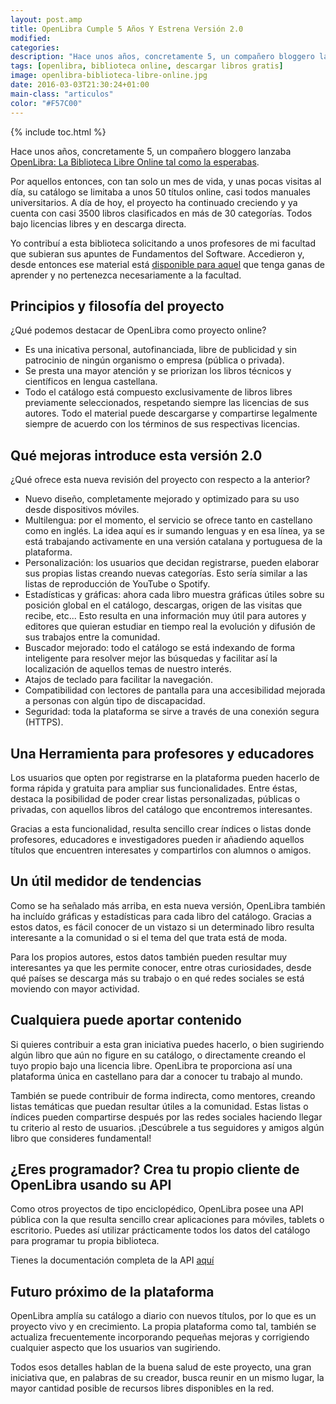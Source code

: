 ```yaml
---
layout: post.amp
title: OpenLibra Cumple 5 Años Y Estrena Versión 2.0
modified:
categories:
description: "Hace unos años, concretamente 5, un compañero bloggero lanzaba OpenLibra: La Biblioteca Libre Online tal como la esperabas"
tags: [openlibra, biblioteca online, descargar libros gratis]
image: openlibra-biblioteca-libre-online.jpg
date: 2016-03-03T21:30:24+01:00
main-class: "articulos"
color: "#F57C00"
---
```


{% include toc.html %}

<figure>
<a href="/assets/img/openlibra-biblioteca-libre-online.jpg"><amp-img layout="responsive" src="/assets/img/openlibra-biblioteca-libre-online.jpg" title="{{ page.title }}" alt="{{ page.title }}" width="600px" height="84px" /></a>
</figure>

Hace unos años, concretamente 5, un compañero bloggero lanzaba [OpenLibra: La Biblioteca Libre Online tal como la esperabas](/openlibra-la-biblioteca-libre-online/ "OpenLibra: La Biblioteca Libre Online tal como la esperabas").

Por aquellos entonces, con tan solo un mes de vida, y unas pocas visitas al día, su catálogo se limitaba a unos 50 títulos online, casi todos manuales universitarios. A día de hoy, el proyecto ha continuado creciendo y ya cuenta con casi 3500 libros clasificados en más de 30 categorías. Todos bajo licencias libres y en descarga directa.

<!--ad-->

Yo contribuí a esta biblioteca solicitando a unos profesores de mi facultad que subieran sus apuntes de Fundamentos del Software. Accedieron y, desde entonces ese material está [disponible para aquel](https://openlibra.com/es/book/practicas-de-fundamentos-de-software) que tenga ganas de aprender y no pertenezca necesariamente a la facultad.

## Principios y filosofía del proyecto
¿Qué podemos destacar de OpenLibra como proyecto online?

- Es una inicativa personal, autofinanciada, libre de publicidad y sin patrocinio de ningún organismo o empresa (pública o privada).
- Se presta una mayor atención y se priorizan los libros técnicos y científicos en lengua castellana.
- Todo el catálogo está compuesto exclusivamente de libros libres previamente seleccionados, respetando siempre las licencias de sus autores. Todo el material puede descargarse y compartirse legalmente siempre de acuerdo con los términos de sus respectivas licencias.

## Qué mejoras introduce esta versión 2.0
¿Qué ofrece esta nueva revisión del proyecto con respecto a la anterior?

- Nuevo diseño, completamente mejorado y optimizado para su uso desde dispositivos móviles.
- Multilengua: por el momento, el servicio se ofrece tanto en castellano como en inglés. La idea aquí es ir sumando lenguas y en esa línea, ya se está trabajando activamente en una versión catalana y portuguesa de la plataforma.
- Personalización: los usuarios que decidan registrarse, pueden elaborar sus propias listas creando nuevas categorías. Esto sería similar a las listas de reproducción de YouTube o Spotify.
- Estadísticas y gráficas: ahora cada libro muestra gráficas útiles sobre su posición global en el catálogo, descargas, origen de las visitas que recibe, etc... Esto resulta en una información muy útil para autores y editores que quieran estudiar en tiempo real la evolución y difusión de sus trabajos entre la comunidad.
- Buscador mejorado: todo el catálogo se está indexando de forma inteligente para resolver mejor las búsquedas y facilitar así la localización de aquellos temas de nuestro interés.
- Atajos de teclado para facilitar la navegación.
- Compatibilidad con lectores de pantalla para una accesibilidad mejorada a personas con algún tipo de discapacidad.
- Seguridad: toda la plataforma se sirve a través de una conexión segura (HTTPS).

## Una Herramienta para profesores y educadores
Los usuarios que opten por registrarse en la plataforma pueden hacerlo de forma rápida y gratuita para ampliar sus funcionalidades. Entre éstas, destaca la posibilidad de poder crear listas personalizadas, públicas o privadas, con aquellos libros del catálogo que encontremos interesantes.

Gracias a esta funcionalidad, resulta sencillo crear índices o listas donde profesores, educadores e investigadores pueden ir añadiendo aquellos títulos que encuentren interesates y compartirlos con alumnos o amigos.

## Un útil medidor de tendencias
Como se ha señalado más arriba, en esta nueva versión, OpenLibra también ha incluído gráficas y estadísticas para cada libro del catálogo. Gracias a estos datos, es fácil conocer de un vistazo si un determinado libro resulta interesante a la comunidad o si el tema del que trata está de moda.

Para los propios autores, estos datos también pueden resultar muy interesantes ya que les permite conocer, entre otras curiosidades, desde qué países se descarga más su trabajo o en qué redes sociales se está moviendo con mayor actividad.

## Cualquiera puede aportar contenido
Si quieres contribuir a esta gran iniciativa puedes hacerlo, o bien sugiriendo algún libro que aún no figure en su catálogo, o directamente creando el tuyo propio bajo una licencia libre. OpenLibra te proporciona así una plataforma única en castellano para dar a conocer tu trabajo al mundo.

También se puede contribuir de forma indirecta, como mentores, creando listas temáticas que puedan resultar útiles a la comunidad. Estas listas o índices pueden compartirse después por las redes sociales haciendo llegar tu criterio al resto de usuarios. ¡Descúbrele a tus seguidores y amigos algún libro que consideres fundamental!

## ¿Eres programador? Crea tu propio cliente de OpenLibra usando su API
Como otros proyectos de tipo enciclopédico, OpenLibra posee una API pública con la que resulta sencillo crear aplicaciones para móviles, tablets o escritorio. Puedes así utilizar prácticamente todos los datos del catálogo para programar tu propia biblioteca.

Tienes la documentación completa de la API [aquí](https://openlibra.com/es/page/public-api)

## Futuro próximo de la plataforma
OpenLibra amplía su catálogo a diario con nuevos títulos, por lo que es un proyecto vivo y en crecimiento. La propia plataforma como tal, también se actualiza frecuentemente incorporando pequeñas mejoras y corrigiendo cualquier aspecto que los usuarios van sugiriendo.

Todos esos detalles hablan de la buena salud de este proyecto, una gran iniciativa que, en palabras de su creador, busca reunir en un mismo lugar, la mayor cantidad posible de recursos libres disponibles en la red.
